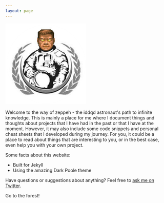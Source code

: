 ```yaml
---
layout: page
---
```


<img src="/assets/doomguy.png" alt="Weltraumaffendoomguy logo" style="height: 50%; width: 50%; margin-left: auto; margin-right: auto;">

Welcome to the way of zeppeh - the iddqd astronaut's path to infinite knowledge. This is mainly a place for me where I document things and thoughts about projects that I have had in the past or that I have at the moment. However, it may also include some code snippets and personal cheat sheets that I developed during my journey. For you, it could be a place to read about things that are interesting to you, or in the best case, even help you with your own project.

Some facts about this website:

- Built for Jekyll
- Using the amazing Dark Poole theme

Have questions or suggestions about anything? Feel free to [ask me on Twitter](https://twitter.com/zeppehh).

Go to the forest!

<!-- <a href="https://twitter.com/zeppehh">
<img src="/assets/twitter.png" alt="twitter logo" style="height: 5%; width: 5%;"> ---->